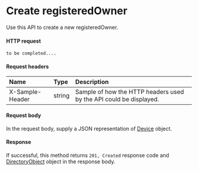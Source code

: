 # Create registeredOwner

Use this API to create a new registeredOwner.
#### HTTP request
```http
to be completed....
```
#### Request headers
| Name       | Type | Description|
|:---------------|:--------|:----------|
| X-Sample-Header  | string  | Sample of how the HTTP headers used by the API could be displayed.|

#### Request body
In the request body, supply a JSON representation of [Device]('../api/device.md') object.


#### Response
If successful, this method returns `201, Created` response code and [DirectoryObject](../resources/directoryobject.md) object in the response body.

